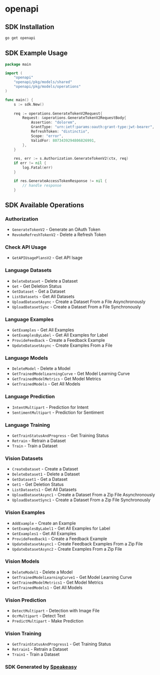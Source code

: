 # openapi

<!-- Start SDK Installation -->
## SDK Installation

```bash
go get openapi
```
<!-- End SDK Installation -->

<!-- Start SDK Example Usage -->
## SDK Example Usage

```go
package main

import (
    "openapi"
    "openapi/pkg/models/shared"
    "openapi/pkg/models/operations"
)

func main() {
    s := sdk.New()
    
    req := operations.GenerateTokenV2Request{
        Request: &operations.GenerateTokenV2RequestBody{
            Assertion: "dolorem",
            GrantType: "urn:ietf:params:oauth:grant-type:jwt-bearer",
            RefreshToken: "distinctio",
            Scope: "error",
            ValidFor: 8073439294806826991,
        },
    }
    
    res, err := s.Authorization.GenerateTokenV2(ctx, req)
    if err != nil {
        log.Fatal(err)
    }

    if res.GenerateAccessTokenResponse != nil {
        // handle response
    }
```
<!-- End SDK Example Usage -->

<!-- Start SDK Available Operations -->
## SDK Available Operations

### Authorization

* `GenerateTokenV2` - Generate an OAuth Token
* `RevokeRefreshTokenV2` - Delete a Refresh Token

### Check API Usage

* `GetAPIUsagePlansV2` - Get API Isage

### Language Datasets

* `DeleteDataset` - Delete a Dataset
* `Get` - Get Deletion Status
* `GetDataset` - Get a Dataset
* `ListDatasets` - Get All Datasets
* `UploadDatasetAsync` - Create a Dataset From a File Asynchronously
* `UploadDatasetSync` - Create a Dataset From a File Synchronously

### Language Examples

* `GetExamples` - Get All Examples
* `GetExamplesByLabel` - Get All Examples for Label
* `ProvideFeedback` - Create a Feedback Example
* `UpdateDatasetAsync` - Create Examples From a File

### Language Models

* `DeleteModel` - Delete a Model
* `GetTrainedModelLearningCurve` - Get Model Learning Curve
* `GetTrainedModelMetrics` - Get Model Metrics
* `GetTrainedModels` - Get All Models

### Language Prediction

* `IntentMultipart` - Prediction for Intent
* `SentimentMultipart` - Prediction for Sentiment

### Language Training

* `GetTrainStatusAndProgress` - Get Training Status
* `Retrain` - Retrain a Dataset
* `Train` - Train a Dataset

### Vision Datasets

* `CreateDataset` - Create a Dataset
* `DeleteDataset1` - Delete a Dataset
* `GetDataset1` - Get a Dataset
* `Get1` - Get Deletion Status
* `ListDatasets1` - Get All Datasets
* `UploadDatasetAsync1` - Create a Dataset From a Zip File Asynchronously
* `UploadDatasetSync1` - Create a Dataset From a Zip File Synchronously

### Vision Examples

* `AddExample` - Create an Example
* `GetExamplesByLabel1` - Get All Examples for Label
* `GetExamples1` - Get All Examples
* `ProvideFeedback1` - Create a Feedback Example
* `UpdateDatasetAsync1` - Create Feedback Examples From a Zip File
* `UpdateDatasetAsync2` - Create Examples From a Zip File

### Vision Models

* `DeleteModel1` - Delete a Model
* `GetTrainedModelLearningCurve1` - Get Model Learning Curve
* `GetTrainedModelMetrics1` - Get Model Metrics
* `GetTrainedModels1` - Get All Models

### Vision Prediction

* `DetectMultipart` - Detection with Image File
* `OcrMultipart` - Detect Text
* `PredictMultipart` - Make Prediction

### Vision Training

* `GetTrainStatusAndProgress1` - Get Training Status
* `Retrain1` - Retrain a Dataset
* `Train1` - Train a Dataset

<!-- End SDK Available Operations -->

### SDK Generated by [Speakeasy](https://docs.speakeasyapi.dev/docs/using-speakeasy/client-sdks)
